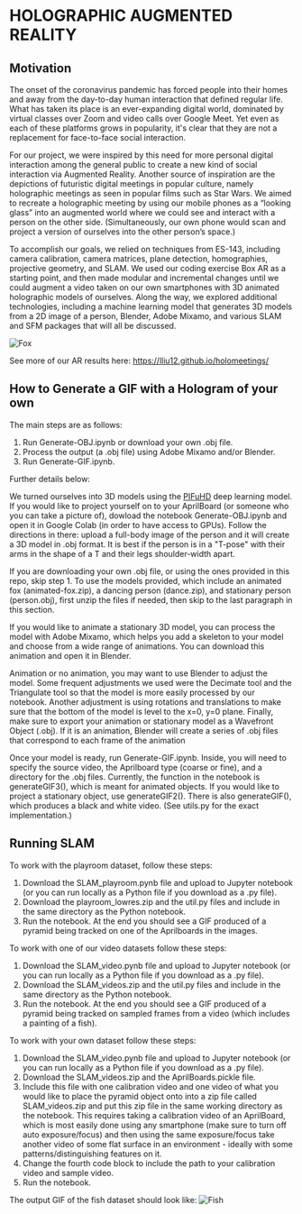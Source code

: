 # HOLOGRAPHIC AUGMENTED REALITY

## Motivation
The onset of the coronavirus pandemic has forced people into their homes and away from the day-to-day human interaction that defined regular life. What has taken its place is an ever-expanding digital world, dominated by virtual classes over Zoom and video calls over Google Meet. Yet even as each of these platforms grows in popularity, it's clear that they are not a replacement for face-to-face social interaction.

For our project, we were inspired by this need for more personal digital interaction among the general public to create a new kind of social interaction via Augmented Reality. Another source of inspiration are the depictions of futuristic digital meetings in popular culture, namely holographic meetings as seen in popular films such as Star Wars. We aimed to recreate a holographic meeting by using our mobile phones as a “looking glass” into an augmented world where we could see and interact with a person on the other side. (Simultaneously, our own phone would scan and project a version of ourselves into the other person’s space.) 

To accomplish our goals, we relied on techniques from ES-143, including camera calibration, camera matrices, plane detection, homographies, projective geometry, and SLAM. We used our coding exercise Box AR as a starting point, and then made modular and incremental changes until we could augment a video taken on our own smartphones with 3D animated holographic models of ourselves. Along the way, we explored additional technologies, including a machine learning model that generates 3D models from a 2D image of a person, Blender, Adobe Mixamo, and various SLAM and SFM packages that will all be discussed.

![Fox](https://github.com/lliu12/holomeetings/blob/main/gifs/compressed_single_fox.gif?raw=true)

See more of our AR results here: https://lliu12.github.io/holomeetings/

## How to Generate a GIF with a Hologram of your own
The main steps are as follows:
1. Run Generate-OBJ.ipynb or download your own .obj file.
2. Process the output (a .obj file) using Adobe Mixamo and/or Blender.
3. Run Generate-GIF.ipynb.

Further details below:

We turned ourselves into 3D models using the [PIFuHD](https://shunsukesaito.github.io/PIFuHD/) deep learning model. If you would like to project yourself on to your AprilBoard (or someone who you can take a picture of), dowload the notebook Generate-OBJ.ipynb and open it in Google Colab (in order to have access to GPUs). Follow the directions in there: upload a full-body image of the person and it will create a 3D model in .obj format. It is best if the person is in a "T-pose" with their arms in the shape of a T and their legs shoulder-width apart.

If you are downloading your own .obj file, or using the ones provided in this repo, skip step 1. To use the models provided, which include an animated fox (animated-fox.zip), a dancing person (dance.zip), and stationary person (person.obj), first unzip the files if needed, then skip to the last paragraph in this section.

If you would like to animate a stationary 3D model, you can process the model with Adobe Mixamo, which helps you add a skeleton to your model and choose from a wide range of animations. You can download this animation and open it in Blender. 

Animation or no animation, you may want to use Blender to adjust the model. Some frequent adjustments we used were the Decimate tool and the Triangulate tool so that the model is more easily processed by our notebook. Another adjustment is using rotations and translations to make sure that the bottom of the model is level to the x=0, y=0 plane. Finally, make sure to export your animation or stationary model as a Wavefront Object (.obj). If it is an animation, Blender will create a series of .obj files that correspond to each frame of the animation

Once your model is ready, run Generate-GIF.ipynb. Inside, you will need to specify the source video, the Aprilboard type (coarse or fine), and a directory for the .obj files. Currently, the function in the notebook is generateGIF3(), which is meant for animated objects. If you would like to project a stationary object, use generateGIF2(). There is also generateGIF(), which produces a black and white video. (See utils.py for the exact implementation.)

## Running SLAM
To work with the playroom dataset, follow these steps:
1. Download the SLAM_playroom.pynb file and upload to Jupyter notebook (or you can run locally as a Python file if you download as a .py file).
2. Download the playroom_lowres.zip and the util.py files and include in the same directory as the Python notebook.
3. Run the notebook. At the end you should see a GIF produced of a pyramid being tracked on one of the Aprilboards in the images. 

To work with one of our video datasets follow these steps:
1. Download the SLAM_video.pynb file and upload to Jupyter notebook (or you can run locally as a Python file if you download as a .py file).
2. Download the SLAM_videos.zip and the util.py files and include in the same directory as the Python notebook.
3. Run the notebook. At the end you should see a GIF produced of a pyramid being tracked on sampled frames from a video (which includes a painting of a fish). 

To work with your own dataset follow these steps:
1. Download the SLAM_video.pynb file and upload to Jupyter notebook (or you can run locally as a Python file if you download as a .py file).
2. Download the SLAM_videos.zip and the AprilBoards.pickle file.
3. Include this file with one calibration video and one video of what you would like to place the pyramid object onto into a zip file called SLAM_videos.zip and put this zip file in the same working directory as the notebook. This requires taking a calibration video of an AprilBoard, which is most easily done using any smartphone (make sure to turn off auto exposure/focus) and then using the same exposure/focus take another video of some flat surface in an environment - ideally with some patterns/distinguishing features on it.
4. Change the fourth code block to include the path to your calibration video and sample video.
5. Run the notebook.

The output GIF of the fish dataset should look like:
![Fish](https://github.com/lliu12/holomeetings/blob/main/gifs/compressed_fish_pyramid_every30.gif?raw=true)
